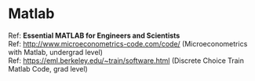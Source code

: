 # Matlab  

Ref: **Essential MATLAB for Engineers and Scientists**  
Ref: http://www.microeconometrics-code.com/code/ (Microeconometrics with Matlab, undergrad level)    
Ref: https://eml.berkeley.edu/~train/software.html (Discrete Choice Train Matlab Code, grad level)    




